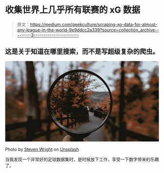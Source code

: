 # 收集世界上几乎所有联赛的 xG 数据

> 原文：<https://medium.com/geekculture/scraping-xg-data-for-almost-any-league-in-the-world-9e9ddcc2a339?source=collection_archive---------3----------------------->

## 这是关于知道在哪里搜索，而不是写超级复杂的爬虫。

![](img/316de37463598d8f5444c06de142f15c.png)

Photo by [Steven Wright](https://unsplash.com/@stevenwright?utm_source=unsplash&utm_medium=referral&utm_content=creditCopyText) on [Unsplash](https://unsplash.com/s/photos/magnifying-glass?utm_source=unsplash&utm_medium=referral&utm_content=creditCopyText)

当我发现一个非常好的足球数据集时，是时候放下工作，享受一下数字带来的乐趣了。